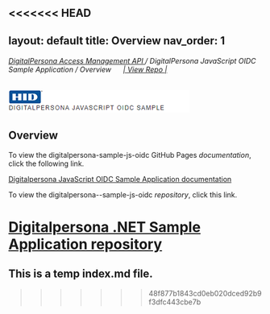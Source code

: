 <<<<<<< HEAD
---
layout: default
title: Overview
nav_order: 1
---
###### [DigitalPersona Access Management API ](https://hidglobal.github.io/digitalpersona-access-management-api/)/ DigitalPersona JavaScript OIDC Sample Application / Overview&nbsp;&nbsp;&nbsp;&nbsp;&nbsp;&nbsp;[\| View Repo \|](https://github.com/hidglobal/digitalpersona-sample-js-oidc)  

![](assets/HID-DPAM-js-oidc-sample.png)    

## Overview

To view the digitalpersona-sample-js-oidc  GitHub Pages *documentation*,  click the following link.

[Digitalpersona JavaScript OIDC Sample Application  documentation](https://hidglobal.github.io/digitalpersona-sample-js-oidc/)

To view the digitalpersona--sample-js-oidc  *repository*,  click this link.

[Digitalpersona .NET Sample Application  repository](https://github.com/hidglobal/digitalpersona-sample-js-oidc/) 
=======
## This is a temp index.md file.
>>>>>>> 48f877b1843cd0eb020dced92b9f3dfc443cbe7b
